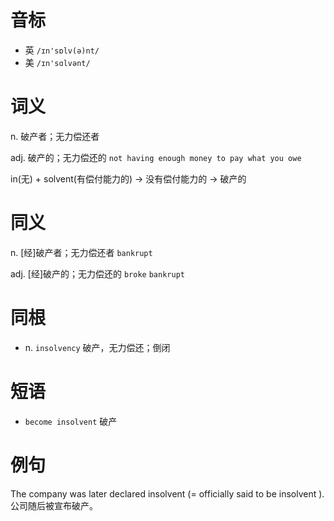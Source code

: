 # 音标

- 英 `/ɪn'sɒlv(ə)nt/`
- 美 `/ɪn'sɑlvənt/`

# 词义

n. 破产者；无力偿还者


adj. 破产的；无力偿还的
`not having enough money to pay what you owe`



in(无) + solvent(有偿付能力的) → 没有偿付能力的 → 破产的

# 同义

n. [经]破产者；无力偿还者
`bankrupt`

adj. [经]破产的；无力偿还的
`broke` `bankrupt`

# 同根

- n. `insolvency` 破产，无力偿还；倒闭

# 短语

- `become insolvent` 破产

# 例句

The company was later declared insolvent (= officially said to be insolvent ).
公司随后被宣布破产。



